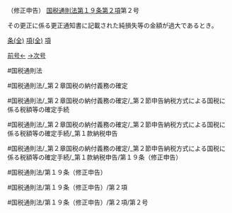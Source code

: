 （修正申告）
[国税通則法第１９条第２項](国税通則法＿＿＿＿＿第１９条第２項)第２号

その更正に係る更正通知書に記載された純損失等の金額が過大であるとき。

[条(全)](国税通則法＿＿＿＿＿第１９条_.md)    [項(全)](国税通則法＿＿＿＿＿第１９条第２項_.md)    [項](国税通則法＿＿＿＿＿第１９条第２項.md)

[前号←](国税通則法＿＿＿＿＿第１９条第２項第１号.md)    [→次号](国税通則法＿＿＿＿＿第１９条第２項第３号.md)

#国税通則法

#国税通則法/_第２章国税の納付義務の確定

#国税通則法/_第２章国税の納付義務の確定/_第２節申告納税方式による国税に係る税額等の確定手続

#国税通則法/_第２章国税の納付義務の確定/_第２節申告納税方式による国税に係る税額等の確定手続/_第１款納税申告

#国税通則法/_第２章国税の納付義務の確定/_第２節申告納税方式による国税に係る税額等の確定手続/_第１款納税申告/第１９条（修正申告）

#国税通則法/第１９条（修正申告）

#国税通則法/第１９条（修正申告）/第２項

#国税通則法/第１９条（修正申告）/第２項/第２号

